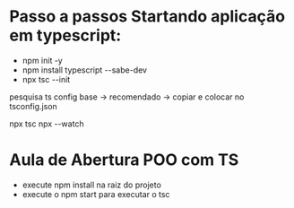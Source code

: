 # Passo a passos Startando aplicação em typescript: 

- npm init -y
- npm install typescript --sabe-dev
- npx tsc --init

pesquisa ts config base -> recomendado -> copiar e colocar no tsconfig.json

npx tsc
npx --watch

# Aula de Abertura POO com TS
- execute npm install na raiz do projeto
- execute o npm start para executar o tsc